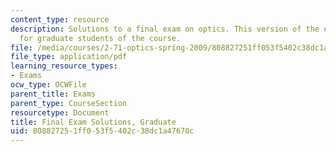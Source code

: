 ```yaml
---
content_type: resource
description: Solutions to a final exam on optics. This version of the exam is intended
  for graduate students of the course.
file: /media/courses/2-71-optics-spring-2009/808827251ff053f5402c38dc1a47670c_MIT2_71S09_gfinal_sol.pdf
file_type: application/pdf
learning_resource_types:
- Exams
ocw_type: OCWFile
parent_title: Exams
parent_type: CourseSection
resourcetype: Document
title: Final Exam Solutions, Graduate
uid: 80882725-1ff0-53f5-402c-38dc1a47670c
---
```

